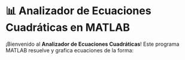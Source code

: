 # 📊 Analizador de Ecuaciones Cuadráticas en MATLAB

¡Bienvenido al **Analizador de Ecuaciones Cuadráticas**! Este programa MATLAB resuelve y grafica ecuaciones de la forma: